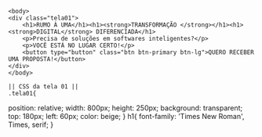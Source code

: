 <!-- aqui é a seção1 , onde tem a tela 01  -->
    <body>
    <div class="tela01">
        <h1>RUMO À UMA</h1><h1><strong>TRANSFORMAÇÃO </strong></h1><h1><strong>DIGITAL</strong> DIFERENCIADA</h1>
        <p>Precisa de soluções em softwares inteligentes?</p>
        <p>VOCÊ ESTÁ NO LUGAR CERTO!</p>
        <button type="button" class="btn btn-primary btn-lg">QUERO RECEBER UMA PROPOSTA!</button> 
    </div>
    </body>

    || CSS da tela 01 ||
    .tela01{
  position: relative;
  width: 800px;
  height: 250px;
   background: transparent;
   top: 180px;
   left: 60px;
   color: beige;
      }
  h1{
      font-family: 'Times New Roman', Times, serif;
  }